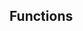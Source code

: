 <!-- Space: Projects -->
<!-- Parent: ZshDeno -->
<!-- Title: Functions ZshDeno -->
<!-- Label: Functions -->
<!-- Include: docs/disclaimer.md -->
<!-- Include: ac:toc -->

## Functions

